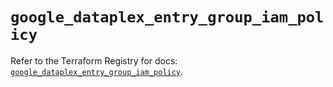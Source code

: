 # `google_dataplex_entry_group_iam_policy`

Refer to the Terraform Registry for docs: [`google_dataplex_entry_group_iam_policy`](https://registry.terraform.io/providers/hashicorp/google/6.18.0/docs/resources/dataplex_entry_group_iam_policy).
